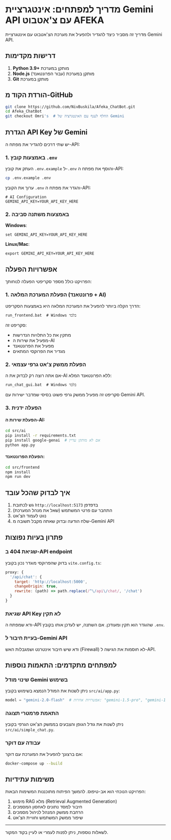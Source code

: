# מדריך למפתחים: אינטגרציית Gemini API עם צ'אטבוט AFEKA

מדריך זה מסביר כיצד להגדיר ולהפעיל את מערכת הצ'אטבוט עם אינטגרציית Gemini API.

## דרישות מקדימות

1. **Python 3.9+** מותקן במערכת
2. **Node.js** מותקן במערכת (עבור הפרונטאנד)
3. **Git** מותקן במערכת

## הורדת הקוד מ-GitHub

```bash
git clone https://github.com/NivBuskila/Afeka_ChatBot.git
cd Afeka_ChatBot
git checkout Omri's  # החלף לענף עם האינטגרציה של Gemini
```

## הגדרת API Key של Gemini

יש שתי דרכים להגדיר את מפתח ה-API:

### 1. באמצעות קובץ `.env`

העתק את קובץ `.env.example` ל-`.env` והוסף את מפתח ה-API:

```bash
cp .env.example .env
```

ערוך את הקובץ `.env` והגדר את מפתח ה-API:

```
# AI Configuration
GEMINI_API_KEY=YOUR_API_KEY_HERE
```

### 2. באמצעות משתנה סביבה

**Windows**:

```
set GEMINI_API_KEY=YOUR_API_KEY_HERE
```

**Linux/Mac**:

```
export GEMINI_API_KEY=YOUR_API_KEY_HERE
```

## אפשרויות הפעלה

הפרויקט כולל מספר סקריפטי הפעלה לנוחותך:

### 1. הפעלת המערכת המלאה (פרונטאנד + AI)

הדרך הקלה ביותר להפעיל את המערכת המלאה היא באמצעות הסקריפט:

```
run_frontend.bat  # Windows בלבד
```

סקריפט זה:

- מתקין את כל התלויות הנדרשות
- מפעיל את שירות ה-AI
- מפעיל את הפרונטאנד
- מגדיר את הפרוקסי המתאים

### 2. הפעלת ממשק צ'אט גרפי עצמאי

אם אתה רוצה רק לבדוק את ה-AI ללא הפרונטאנד המלא:

```
run_chat_gui.bat  # Windows בלבד
```

סקריפט זה מפעיל ממשק גרפי פשוט בסיסי שמדבר ישירות עם Gemini API.

### 3. הפעלה ידנית

#### הפעלת שירות ה-AI:

```bash
cd src/ai
pip install -r requirements.txt
pip install google-genai  # אם לא מותקן עדיין
python app.py
```

#### הפעלת הפרונטאנד:

```bash
cd src/frontend
npm install
npm run dev
```

## איך לבדוק שהכל עובד

1. גש לכתובת `http://localhost:5173` בדפדפן
2. התחבר עם פרטי המשתמש (שאל את מנהל המערכת)
3. נווט לעמוד הצ'אט
4. שלח הודעה ובדוק שאתה מקבל תשובה מ-Gemini API

## פתרון בעיות נפוצות

### שגיאת 404 ב-API endpoint

בדוק שהפרוקסי מוגדר נכון בקובץ `vite.config.ts`:

```javascript
proxy: {
  '/api/chat': {
    target: 'http://localhost:5000',
    changeOrigin: true,
    rewrite: (path) => path.replace(/^\/api\/chat/, '/chat')
  }
}
```

### שגיאת API Key לא תקין

ודא שמפתח ה-API שהוגדר הוא תקין ומעודכן. אם השתנה, יש לעדכן אותו בקובץ `.env`.

### בעיית חיבור ל-Gemini API

ודא שיש חיבור אינטרנט ושמגבלות האש (Firewall) לא חוסמות את הגישה ל-API.

## למפתחים מתקדמים: התאמות נוספות

### שינוי מודל Gemini בשימוש

ניתן לשנות את המודל הנמצא בשימוש בקובץ `src/ai/app.py`:

```python
model = "gemini-2.0-flash"  # אפשרויות אחרות: "gemini-1.5-pro", "gemini-1.0-pro", וכו'
```

### התאמת פרמטרי תצוגה

ניתן לשנות את גודל הגופן והצבעים בממשק הצ'אט הגרפי בקובץ `src/ai/simple_chat.py`.

### עבודה עם דוקר

אם ברצונך להפעיל את המערכת עם דוקר:

```bash
docker-compose up --build
```

## משימות עתידיות

הפרויקט הנוכחי הוא אב-טיפוס. להמשך הפיתוח מתוכננות המשימות הבאות:

1. מימוש RAG מלא (Retrieval Augmented Generation)
2. חיבור למסד נתונים לאחסון המסמכים
3. הרחבת ממשק המנהל לניהול מסמכים
4. שיפור ממשק המשתמש וחוויית הצ'אט

---

לשאלות נוספות, ניתן לפנות לעמרי או לעיין בקוד המקור.

